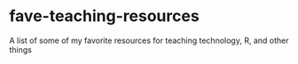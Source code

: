 # fave-teaching-resources
A list of some of my favorite resources for teaching technology, R, and other things
